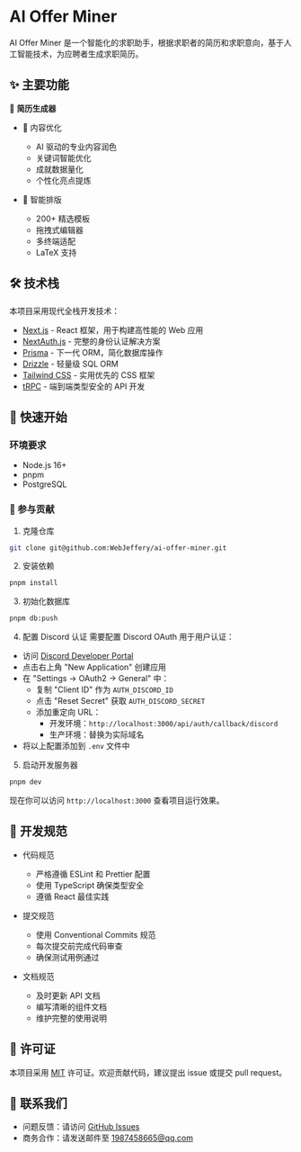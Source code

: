 # AI Offer Miner

AI Offer Miner 是一个智能化的求职助手，根据求职者的简历和求职意向，基于人工智能技术，为应聘者生成求职简历。

## ✨ 主要功能

📝 **简历生成器**

- 🎯 内容优化
  - AI 驱动的专业内容润色
  - 关键词智能优化
  - 成就数据量化
  - 个性化亮点提炼

- 🎨 智能排版
  - 200+ 精选模板
  - 拖拽式编辑器
  - 多终端适配
  - LaTeX 支持

## 🛠️ 技术栈

本项目采用现代全栈开发技术：

- [Next.js](https://nextjs.org) - React 框架，用于构建高性能的 Web 应用
- [NextAuth.js](https://next-auth.js.org) - 完整的身份认证解决方案
- [Prisma](https://prisma.io) - 下一代 ORM，简化数据库操作
- [Drizzle](https://orm.drizzle.team) - 轻量级 SQL ORM
- [Tailwind CSS](https://tailwindcss.com) - 实用优先的 CSS 框架
- [tRPC](https://trpc.io) - 端到端类型安全的 API 开发

## 🚀 快速开始

### 环境要求

- Node.js 16+ 
- pnpm
- PostgreSQL

### 🤝 参与贡献

1. 克隆仓库
```bash
git clone git@github.com:WebJeffery/ai-offer-miner.git
```

2. 安装依赖
```bash
pnpm install
```

3. 初始化数据库
```bash
pnpm db:push
```

4. 配置 Discord 认证
需要配置 Discord OAuth 用于用户认证：

- 访问 [Discord Developer Portal](https://discord.com/developers/applications)
- 点击右上角 "New Application" 创建应用
- 在 "Settings → OAuth2 → General" 中：
  - 复制 "Client ID" 作为 `AUTH_DISCORD_ID` 
  - 点击 "Reset Secret" 获取 `AUTH_DISCORD_SECRET`
  - 添加重定向 URL：
    - 开发环境：`http://localhost:3000/api/auth/callback/discord`
    - 生产环境：替换为实际域名
- 将以上配置添加到 `.env` 文件中

5. 启动开发服务器
```bash
pnpm dev
```

现在你可以访问 `http://localhost:3000` 查看项目运行效果。

## 📝 开发规范

- 代码规范
  - 严格遵循 ESLint 和 Prettier 配置
  - 使用 TypeScript 确保类型安全
  - 遵循 React 最佳实践
  
- 提交规范
  - 使用 Conventional Commits 规范
  - 每次提交前完成代码审查
  - 确保测试用例通过

- 文档规范
  - 及时更新 API 文档
  - 编写清晰的组件文档
  - 维护完整的使用说明

## 📄 许可证

本项目采用 [MIT](LICENSE) 许可证。欢迎贡献代码，建议提出 issue 或提交 pull request。

## 🤝 联系我们

- 问题反馈：请访问 [GitHub Issues](https://github.com/WebJeffery/ai-offer-miner/issues)
- 商务合作：请发送邮件至 1987458665@qq.com